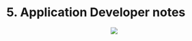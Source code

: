 # 5. Application Developer notes

<p align=center>
  <img src="https://cloud.githubusercontent.com/assets/2712405/16119461/91c474e8-33a9-11e6-8d3a-7aaf10db447f.png"></img>
 <br><br>
</p>
